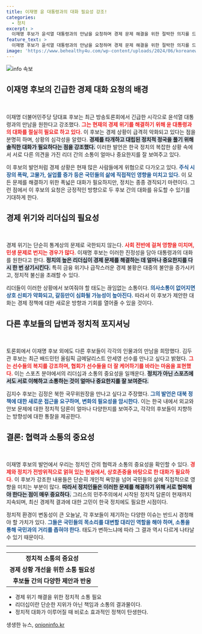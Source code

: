 ```yaml
---
title: 이재명 윤 대통령과의 대화 필요성 강조!
categories:
  - 정치
excerpt: >
  이재명 후보가 윤석열 대통령과의 만남을 요청하며 경제 문제 해결을 위한 절박한 의지를 드러냈다. 지금 상황이 너무 엄혹하다며 대화를 통한 돌파구 모색에 나섰다. 클릭하고 그 배경을 확인하세요!
feature_text: >
  이재명 후보가 윤석열 대통령과의 만남을 요청하며 경제 문제 해결을 위한 절박한 의지를 드러냈다. 지금 상황이 너무 엄혹하다며 대화를 통한 돌파구 모색에 나섰다. 클릭하고 그 배경을 확인하세요!
image: 'https://www.behealthy4u.com/wp-content/uploads/2024/06/koreanews.jpg'
---
```


<p><img src="https://www.behealthy4u.com/wp-content/uploads/2024/06/koreanews.jpg" alt="info 속보" /></p>

<h2 data-ke-size="size26">이재명 후보의 긴급한 경제 대화 요청의 배경</h2>

<p data-ke-size="size16">&nbsp;</p>

<p>이재명 더불어민주당 당대표 후보는 최근 방송토론회에서 긴급한 시각으로 윤석열 대통령과의 만남을 원한다고 강조했다. <b><span style="color: #ee2323;">그는 현재의 경제 위기를 해결하기 위해 윤 대통령과의 대화를 절실히 필요로 하고 있다.</span></b> 이 후보는 경제 상황이 급격히 악화되고 있다는 점을 분명히 하며, 상황의 심각성을 알렸다. <b><span style="background-color: #21538527;">경제를 타개하고 대립된 정치적 정국을 풀기 위해 솔직한 대화가 필요하다는 점을 강조했다.</span></b> 이러한 발언은 한국 정치의 복잡한 상황 속에서 서로 다른 의견을 가진 리더 간의 소통이 얼마나 중요한지를 잘 보여주고 있다.</p>

<p>이 후보의 발언처럼 경제 상황은 현재 많은 사람들에게 위협으로 다가오고 있다. <b><span style="color: #1a5490;">주식 시장의 폭락, 고물가, 실업률 증가 등은 국민들의 삶에 직접적인 영향을 미치고 있다.</span></b> 이 모든 문제를 해결하기 위한 폭넓은 대화가 필요하지만, 정치는 종종 경직되기 마련이다. 그런 점에서 이 후보의 요청은 긍정적인 방향으로 두 후보 간의 대화를 유도할 수 있기를 기대하게 한다.</p>

<h2 data-ke-size="size26">경제 위기와 리더십의 필요성</h2>

<p data-ke-size="size16">&nbsp;</p>

<p>경제 위기는 단순히 통계상의 문제로 국한되지 않는다. <b><span style="color: #ee2323;">사회 전반에 걸쳐 영향을 미치며, 민생 문제로 번지는 경우가 많다.</span></b> 이재명 후보는 이러한 진정성을 담아 대통령과의 대화를 원한다고 한다. <b><span style="background-color: #21538527;">정치의 높은 리더십이 경제 문제를 해결하는 데 얼마나 중요한지를 다시 한 번 상기시킨다.</span></b> 특히 금융 위기나 급작스러운 경제 불황은 대중의 불안을 증가시키고, 정치적 불신을 초래할 수 있다.</p>

<p>리더들이 이러한 상황에서 보여줘야 할 태도는 끊임없는 소통이다. <b><span style="color: #1a5490;">의사소통이 없어지면 상호 신뢰가 약화되고, 갈등만이 심화될 가능성이 높아진다.</span></b> 따라서 이 후보가 제안한 대화는 경제 정책에 대한 새로운 방향과 기회를 열어줄 수 있을 것이다.</p>

<h2 data-ke-size="size26">다른 후보들의 답변과 정치적 포지셔닝</h2>

<p data-ke-size="size16">&nbsp;</p>

<p>토론회에서 이재명 후보 외에도 다른 후보들이 각각의 인물과의 만남을 희망했다. 김두관 후보는 최근 배드민턴 올림픽 금메달리스트 안세영 선수를 만나고 싶다고 밝혔다. <b><span style="color: #ee2323;">그는 선수들의 복지를 강조하며, 협회가 선수들을 더 잘 케어하기를 바라는 마음을 표현했다.</span></b> 이는 스포츠 분야에서의 리더십과 소통의 중요성을 일깨운다. <b><span style="background-color: #21538527;">정치가 아닌 스포츠에서도 서로 이해하고 소통하는 것이 얼마나 중요한지를 잘 보여준다.</span></b></p>

<p>김지수 후보는 김정은 북한 국무위원장을 만나고 싶다고 주장했다. <b><span style="color: #1a5490;">그의 발언은 대북 정책에 대한 새로운 접근을 요구하며, 변화의 필요성을 암시한다.</span></b> 이는 한국 내에서 외교와 안보 문제에 대한 정치적 담론이 얼마나 다양한지를 보여주고, 각각의 후보들이 지향하는 방향성에 대한 통찰을 제공한다.</p>

<h2 data-ke-size="size26">결론: 협력과 소통의 중요성</h2>

<p data-ke-size="size16">&nbsp;</p>

<p>이재명 후보의 발언에서 우리는 정치인 간의 협력과 소통의 중요성을 확인할 수 있다. <b><span style="color: #ee2323;">경제와 정치가 전방위적으로 얽혀 있는 현실에서, 상호존중을 바탕으로 한 대화가 필요하다.</span></b> 이 후보가 강조한 내용들은 단순히 개인적 욕망을 넘어 국민들의 삶에 직접적으로 영향을 미치는 부분이 많다. <b><span style="background-color: #21538527;">따라서 정치인들은 이러한 문제를 해결하기 위해 서로 협력해야 한다는 점이 매우 중요하다.</span></b> 그리스의 민주주의에서 시작된 정치적 담론이 현재까지 지속되며, 최신 경제적 결과에 대한 고민이 한국 정치에도 필요한 시점이다.</p>

<p>정치적 환경이 변동성이 큰 오늘날, 각 후보들이 제기하는 다양한 이슈는 반드시 경청해야 할 가치가 있다. <b><span style="color: #1a5490;">그들은 국민들의 목소리를 대변할 대리인 역할을 해야 하며, 소통을 통해 국민과의 거리를 좁혀야 한다.</span></b> 태도가 변하느냐에 따라 그 결과 역시 다르게 나타날 수 있기 때문이다.</p>

<hr>

<table style="width: 100%; border-collapse: collapse;">
    <tr>
        <td style="text-align: center; height: 17px;"><b>정치적 소통의 중요성</b></td>
    </tr>
    <tr>
        <td style="text-align: center; height: 17px;"><b>경제 상황 개선을 위한 소통 필요성</b></td>
    </tr>
    <tr>
        <td style="text-align: center; height: 17px;"><b>후보들 간의 다양한 제안과 반응</b></td>
    </tr>
</table>

<ul>
    <li>경제 위기 해결을 위한 정치적 소통 필요</li>
    <li>리더십이란 단순한 지위가 아닌 책임과 소통의 결과물이다.</li>
    <li>정치적 대화가 이루어질 때 비로소 효과적인 정책이 탄생한다.</li>
</ul>
생생한 뉴스, <a href="https://onioninfo.kr" rel="dofollow">onioninfo.kr</a>


